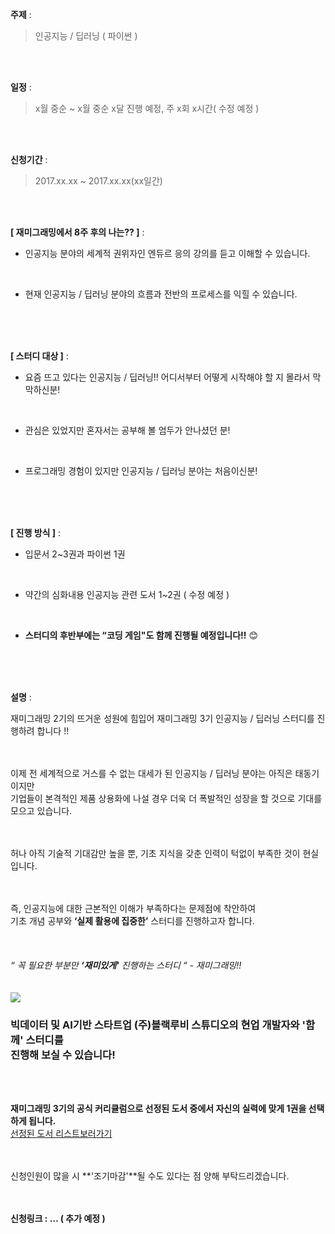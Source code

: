 **주제** : 

>인공지능 / 딥러닝 ( 파이썬 )

<br>
<br>

**일정** : 

>x월 중순 ~ x월 중순 x달 진행 예정, 주 x회 x시간( 수정 예정 )

<br>
<br>

**신청기간** : 

>2017.xx.xx ~ 2017.xx.xx(xx일간)

<br>
<br>

**[ 재미그래밍에서 8주 후의 나는?? ]** :

- 인공지능 분야의 세계적 권위자인 엔듀르 응의 강의를 듣고 이해할 수 있습니다.
<br>


- 현재 인공지능 / 딥러닝 분야의 흐름과 전반의 프로세스를 익힐 수 있습니다.
<br>
<br>
<br>


**[ 스터디 대상 ]** :

- 요즘 뜨고 있다는 인공지능 / 딥러닝!! 
  어디서부터 어떻게 시작해야 할 지 몰라서 막막하신분!
<br>

- 관심은 있었지만 혼자서는 공부해 볼 엄두가 안나셨던 분!
<br>

- 프로그래밍 경험이 있지만 인공지능 / 딥러닝 분야는 처음이신분!
<br>
<br>
<br>

**[ 진행 방식 ]** :   

- 입문서 2~3권과 파이썬 1권 
<br>

- 약간의 심화내용 인공지능 관련 도서 1~2권 ( 수정 예정 ) 
<br>

- **스터디의 후반부에는 “코딩 게임"도 함께 진행될 예정입니다!!** 😊

<br>
<br>
<br>

**설명** : 

재미그래밍 2기의 뜨거운 성원에 힘입어 재미그래밍 3기 인공지능 / 딥러닝 스터디를 진행하려 합니다 !! 
<br>
<br>
<br>

이제 전 세계적으로 거스를 수 없는 대세가 된 인공지능 / 딥러닝 분야는 아직은 태동기이지만<br>
기업들이 본격적인 제품 상용화에 나설 경우 더욱 더 폭발적인 성장을 할 것으로 기대를 모으고 있습니다.
<br>
<br>
<br>

허나 아직 기술적 기대감만 높을 뿐, 기초 지식을 갖춘 인력이 턱없이 부족한 것이 현실입니다.<br>
<br>
<br>

즉, 인공지능에 대한 근본적인 이해가 부족하다는 문제점에 착안하여<br> 
기초 개념 공부와 **‘실제 활용에 집중한’** 스터디를 진행하고자 합니다.
<br>
<br>
<br>
<br>
*“ 꼭 필요한 부분만 **‘재미있게'** 진행하는 스터디 “ - 재미그래밍!!* 
<br>
<br>
<br>
![](https://fungramming.github.io/class-3/assets/Python_class.jpeg)

### 빅데이터 및 AI기반 스타트업 (주)**블랙루비 스튜디오**의 현업 개발자와 **'함께'** 스터디를<br> 진행해 보실 수 있습니다!
<br>
<br>



**재미그래밍 3기의 공식 커리큘럼으로 선정된 도서 중에서 자신의 실력에 맞게 1권을 선택하게 됩니다.**<br>[선정된 도서 리스트보러가기](https://docs.google.com/spreadsheets/d/1HSbQggkdw2cTPT9xs4MVmX5nfMl4rL-3pNvhEgxeLtE/edit#gid=0)
<br>
<br>
<br>
	 
신청인원이 많을 시 **'조기마감'**될 수도 있다는 점 양해 부탁드리겠습니다.
<br>
<br>
<br>


**신청링크 : … ( 추가 예정 )**
